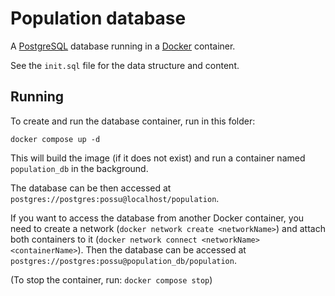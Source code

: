 # Population database

A [PostgreSQL](https://www.postgresql.org/) database running in a [Docker](https://www.docker.com/) container.

See the `init.sql` file for the data structure and content.

## Running

To create and run the database container, run in this folder:

```
docker compose up -d
```

This will build the image (if it does not exist) and run a container named `population_db` in the background.

The database can be then accessed at `postgres://postgres:possu@localhost/population`.

If you want to access the database from another Docker container, you need to create a network (`docker network create <networkName>`) and attach both containers to it (`docker network connect <networkName> <containerName>`). Then the database can be accessed at `postgres://postgres:possu@population_db/population`.

(To stop the container, run: `docker compose stop`)
